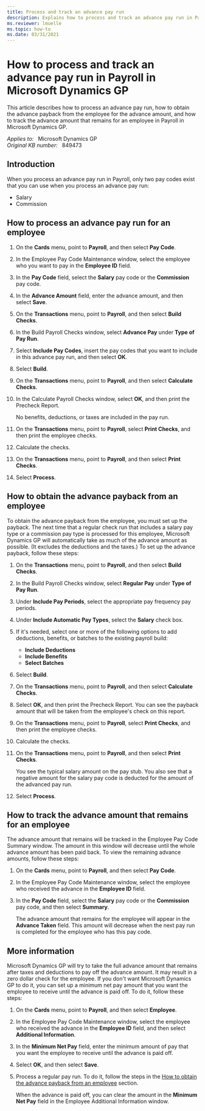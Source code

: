 ```yaml
---
title: Process and track an advance pay run
description: Explains how to process and track an advance pay run in Payroll.
ms.reviewer: lmuelle
ms.topic: how-to
ms.date: 03/31/2021
---
```

# How to process and track an advance pay run in Payroll in Microsoft Dynamics GP

This article describes how to process an advance pay run, how to obtain the advance payback from the employee for the advance amount, and how to track the advance amount that remains for an employee in Payroll in Microsoft Dynamics GP.

_Applies to:_ &nbsp; Microsoft Dynamics GP  
_Original KB number:_ &nbsp; 849473

## Introduction

When you process an advance pay run in Payroll, only two pay codes exist that you can use when you process an advance pay run:

- Salary
- Commission

## How to process an advance pay run for an employee

1. On the **Cards** menu, point to **Payroll**, and then select **Pay Code**.
2. In the Employee Pay Code Maintenance window, select the employee who you want to pay in the **Employee ID** field.
3. In the **Pay Code** field, select the **Salary** pay code or the **Commission** pay code.
4. In the **Advance Amount** field, enter the advance amount, and then select **Save**.
5. On the **Transactions** menu, point to **Payroll**, and then select **Build Checks**.
6. In the Build Payroll Checks window, select **Advance Pay** under **Type of Pay Run**.
7. Select **Include Pay Codes**, insert the pay codes that you want to include in this advance pay run, and then select **OK**.
8. Select **Build**.
9. On the **Transactions** menu, point to **Payroll**, and then select **Calculate Checks**.
10. In the Calculate Payroll Checks window, select **OK**, and then print the Precheck Report.

    No benefits, deductions, or taxes are included in the pay run.
11. On the **Transactions** menu, point to **Payroll**, select **Print Checks**, and then print the employee checks.
12. Calculate the checks.
13. On the **Transactions** menu, point to **Payroll**, and then select **Print Checks**.
14. Select **Process**.

## How to obtain the advance payback from an employee

To obtain the advance payback from the employee, you must set up the payback. The next time that a regular check run that includes a salary pay type or a commission pay type is processed for this employee, Microsoft Dynamics GP will automatically take as much of the advance amount as possible. (It excludes the deductions and the taxes.) To set up the advance payback, follow these steps:

1. On the **Transactions** menu, point to **Payroll**, and then select **Build Checks**.
2. In the Build Payroll Checks window, select **Regular Pay** under **Type of Pay Run**.
3. Under **Include Pay Periods**, select the appropriate pay frequency pay periods.
4. Under **Include Automatic Pay Types**, select the **Salary** check box.
5. If it's needed, select one or more of the following options to add deductions, benefits, or batches to the existing payroll build:

    - **Include Deductions**  
    - **Include Benefits**  
    - **Select Batches**
6. Select **Build**.
7. On the **Transactions** menu, point to **Payroll**, and then select **Calculate Checks**.
8. Select **OK**, and then print the Precheck Report. You can see the payback amount that will be taken from the employee's check on this report.
9. On the **Transactions** menu, point to **Payroll**, select **Print Checks**, and then print the employee checks.
10. Calculate the checks.
11. On the **Transactions** menu, point to **Payroll**, and then select **Print Checks**.

    You see the typical salary amount on the pay stub. You also see that a negative amount for the salary pay code is deducted for the amount of the advanced pay run.
12. Select **Process**.

## How to track the advance amount that remains for an employee

The advance amount that remains will be tracked in the Employee Pay Code Summary window. The amount in this window will decrease until the whole advance amount has been paid back. To view the remaining advance amounts, follow these steps:

1. On the **Cards** menu, point to **Payroll**, and then select **Pay Code**.
2. In the Employee Pay Code Maintenance window, select the employee who received the advance in the **Employee ID** field.
3. In the **Pay Code** field, select the **Salary** pay code or the **Commission** pay code, and then select **Summary**.

    The advance amount that remains for the employee will appear in the **Advance Taken** field. This amount will decrease when the next pay run is completed for the employee who has this pay code.

## More information

Microsoft Dynamics GP will try to take the full advance amount that remains after taxes and deductions to pay off the advance amount. It may result in a zero dollar check for the employee. If you don't want Microsoft Dynamics GP to do it, you can set up a minimum net pay amount that you want the employee to receive until the advance is paid off. To do it, follow these steps:

1. On the **Cards** menu, point to **Payroll**, and then select **Employee**.
2. In the Employee Pay Code Maintenance window, select the employee who received the advance in the **Employee ID** field, and then select **Additional Information**.
3. In the **Minimum Net Pay** field, enter the minimum amount of pay that you want the employee to receive until the advance is paid off.
4. Select **OK**, and then select **Save**.
5. Process a regular pay run. To do it, follow the steps in the [How to obtain the advance payback from an employee](#how-to-obtain-the-advance-payback-from-an-employee) section.

    When the advance is paid off, you can clear the amount in the **Minimum Net Pay** field in the Employee Additional Information window.
